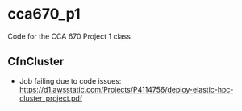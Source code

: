 # cca670_p1
Code for the CCA 670 Project 1 class
## CfnCluster
- Job failing due to code issues: https://d1.awsstatic.com/Projects/P4114756/deploy-elastic-hpc-cluster_project.pdf
